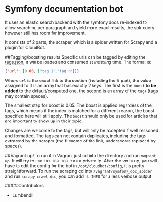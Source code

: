 Symfony documentation bot
===============
It uses an elastic search backend with the symfony docs re-indexed to allow searching per paragraph and yield more exact results, the solr query however still has room for improvement.


It consists of 2 parts, the scraper, which is a spider written for Scrapy and a plugin for CloudBot. 

##Tagging/boosting results
Specific urls can be tagged by editing the [tags.json](symfony_doc_spider/tags.json), it will be loaded and consumed at *indexing* time.
The format is:
````json
{"url": [0.00, ["tag 1","tag n"]]}
````

Where `url` is the exact link to the section (including the # part), the value assigned to it is an array
that has exactly 2 keys. The first is the `boost` **to be added** to the default/computed one, the second is an array of the `tags` (tags may contain spaces).

The smallest step for boost is 0.05. The boost is applied regardess of the tags, which means if the index is matched for a different reason, the boost specified here will still apply. The `boost` should only be used for articles that are important to show up in their topic.

Changes are welcome to the tags, but will only be accepted if well reasoned and formatted. The tags can not contain
duplicates, including the tags extracted by the scraper (the filename of the link, underscores replaced by spaces).

##Vagrant up!
To run it in Vagrant just cd into the directory and run `vagrant up`. It will try to use `192.168.100.2` as a private ip.
After the vm is up, you will have to edit the config for the bot in `/opt/cloudbot/config`, it is pretty straightforward.
To run the scraping cd into `/vagrant/symfony_doc_spider` and run `scrapy crawl doc`, you can add `-L INFO` for a less verbose output

#####Contributors
- Lumbendil
